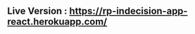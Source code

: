 <h2>Live Version : <a href="https://rp-indecision-app-react.herokuapp.com/">https://rp-indecision-app-react.herokuapp.com/</a></h2>